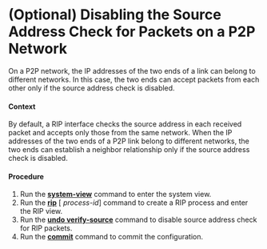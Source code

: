(Optional) Disabling the Source Address Check for Packets on a P2P Network
==========================================================================

On a P2P network, the IP addresses of the two ends of a link can belong to different networks. In this case, the two ends can accept packets from each other only if the source address check is disabled.

#### Context

By default, a RIP interface checks the source address in each received packet and accepts only those from the same network. When the IP addresses of the two ends of a P2P link belong to different networks, the two ends can establish a neighbor relationship only if the source address check is disabled.


#### Procedure

1. Run the [**system-view**](cmdqueryname=system-view) command to enter the system view.
2. Run the [**rip**](cmdqueryname=rip) [ *process-id*] command to create a RIP process and enter the RIP view.
3. Run the [**undo verify-source**](cmdqueryname=undo+verify-source) command to disable source address check for RIP packets.
4. Run the [**commit**](cmdqueryname=commit) command to commit the configuration.
